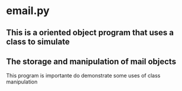 # email.py

## This is a oriented object program that uses a class to simulate
## The storage and manipulation of mail objects

This program is importante do demonstrate some uses of
class manipulation